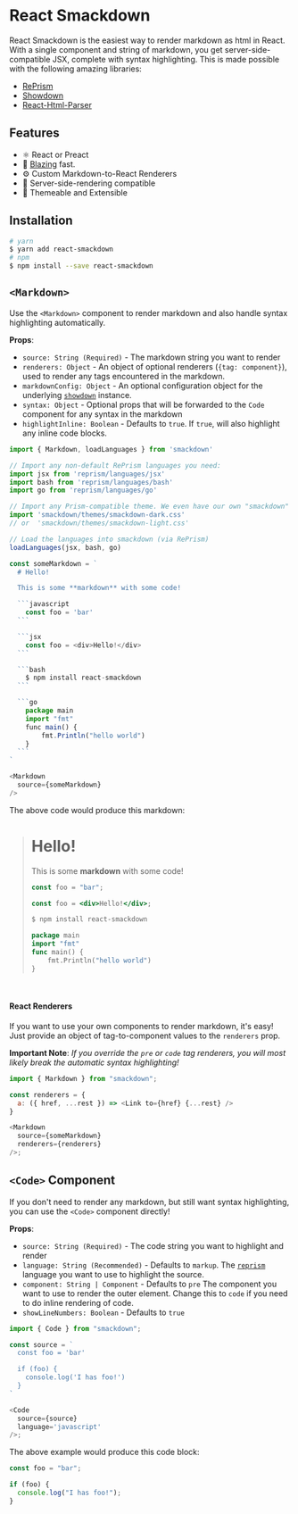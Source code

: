 # React Smackdown

React Smackdown is the easiest way to render markdown as html in React. With a single component and string of markdown, you get server-side-compatible JSX, complete with syntax highlighting. This is made possible with the following amazing libraries:

* [RePrism](https://github.com/tannerlinsley/reprism)
* [Showdown](https://github.com/showdownjs/showdown)
* [React-Html-Parser](https://github.com/wrakky/react-html-parser)

## Features

* ⚛️ React or Preact
* 🚀 [Blazing](https://twitter.com/acdlite/status/974390255393505280) fast.
* ⚙️ Custom Markdown-to-React Renderers
* 🥇 Server-side-rendering compatible
* 🎨 Themeable and Extensible

## Installation

```bash
# yarn
$ yarn add react-smackdown
# npm
$ npm install --save react-smackdown
```

## `<Markdown>`

Use the `<Markdown>` component to render markdown and also handle syntax highlighting automatically.

**Props**:

* `source: String (Required)` - The markdown string you want to render
* `renderers: Object` - An object of optional renderers (`{tag: component}`), used to render any tags encountered in the markdown.
* `markdownConfig: Object` - An optional configuration object for the underlying [`showdown`](https://github.com/showdownjs/showdown) instance.
* `syntax: Object` - Optional props that will be forwarded to the `Code` component for any syntax in the markdown
* `highlightInline: Boolean` - Defaults to `true`. If `true`, will also highlight any inline code blocks.

````javascript
import { Markdown, loadLanguages } from 'smackdown'

// Import any non-default RePrism languages you need:
import jsx from 'reprism/languages/jsx'
import bash from 'reprism/languages/bash'
import go from 'reprism/languages/go'

// Import any Prism-compatible theme. We even have our own "smackdown" themes!
import 'smackdown/themes/smackdown-dark.css'
// or  'smackdown/themes/smackdown-light.css'

// Load the languages into smackdown (via RePrism)
loadLanguages(jsx, bash, go)

const someMarkdown = `
  # Hello!

  This is some **markdown** with some code!

  ```javascript
    const foo = 'bar'
  ```

  ```jsx
    const foo = <div>Hello!</div>
  ```

  ```bash
    $ npm install react-smackdown
  ```

  ```go
    package main
    import "fmt"
    func main() {
        fmt.Println("hello world")
    }
  ```
`

<Markdown
  source={someMarkdown}
/>
````

The above code would produce this markdown:

> # Hello!
>
> This is some **markdown** with some code!
>
> ```javascript
> const foo = "bar";
> ```
>
> ```jsx
> const foo = <div>Hello!</div>;
> ```
>
> ```bash
> $ npm install react-smackdown
> ```
>
> ```go
> package main
> import "fmt"
> func main() {
>     fmt.Println("hello world")
> }
> ```

<br />

#### React Renderers

If you want to use your own components to render markdown, it's easy! Just provide an object of tag-to-component values to the `renderers` prop.

**Important Note**: _If you override the `pre` or `code` tag renderers, you will most likely break the automatic syntax highlighting!_

```javascript
import { Markdown } from "smackdown";

const renderers = {
  a: ({ href, ...rest }) => <Link to={href} {...rest} />
}

<Markdown
  source={someMarkdown}
  renderers={renderers}
/>;
```

## `<Code>` Component

If you don't need to render any markdown, but still want syntax highlighting, you can use the `<Code>` component directly!

**Props**:

* `source: String (Required)` - The code string you want to highlight and render
* `language: String (Recommended)` - Defaults to `markup`. The [`reprism`](https://github.com/tannerlinsley/reprism) language you want to use to highlight the source.
* `component: String | Component` - Defaults to `pre` The component you want to use to render the outer element. Change this to `code` if you need to do inline rendering of code.
* `showLineNumbers: Boolean` - Defaults to `true`

```javascript
import { Code } from "smackdown";

const source = `
  const foo = 'bar'

  if (foo) {
    console.log('I has foo!')
  }
`

<Code
  source={source}
  language='javascript'
/>;
```

The above example would produce this code block:

```javascript
const foo = "bar";

if (foo) {
  console.log("I has foo!");
}
```

<br />
